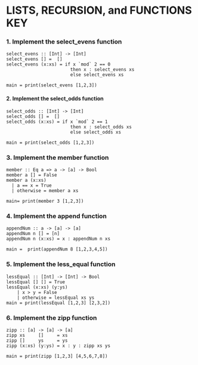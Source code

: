 # LISTS, RECURSION, and FUNCTIONS   KEY

### 1. Implement the select_evens function

```
select_evens :: [Int] -> [Int]
select_evens [] =  []
select_evens (x:xs) = if x `mod` 2 == 0
                        then x : select_evens xs 
                        else select_evens xs

main = print(select_evens [1,2,3]) 
```

#### 2. Implement the select_odds function
```
select_odds :: [Int] -> [Int]
select_odds [] =  []
select_odds (x:xs) = if x `mod` 2 == 1 
                        then x : select_odds xs 
                        else select_odds xs

main = print(select_odds [1,2,3])
```
### 3. Implement the member function

```
member :: Eq a => a -> [a] -> Bool
member a [] = False
member a (x:xs)
  | a == x = True
  | otherwise = member a xs

main= print(member 3 [1,2,3])
```

### 4. Implement the append function
```
appendNum :: a -> [a] -> [a]
appendNum n [] = [n]
appendNum n (x:xs) = x : appendNum n xs

main =  print(appendNum 8 [1,2,3,4,5])
```

### 5. Implement the less_equal function
```
lessEqual :: [Int] -> [Int] -> Bool
lessEqual [] [] = True
lessEqual (x:xs) (y:ys) 
    | x > y = False
    | otherwise = lessEqual xs ys
main = print(lessEqual [1,2,3] [2,3,2])
```

### 6. Implement the zipp function
```
zipp :: [a] -> [a] -> [a]
zipp xs     []     = xs
zipp []     ys     = ys
zipp (x:xs) (y:ys) = x : y : zipp xs ys

main = print(zipp [1,2,3] [4,5,6,7,8])
```